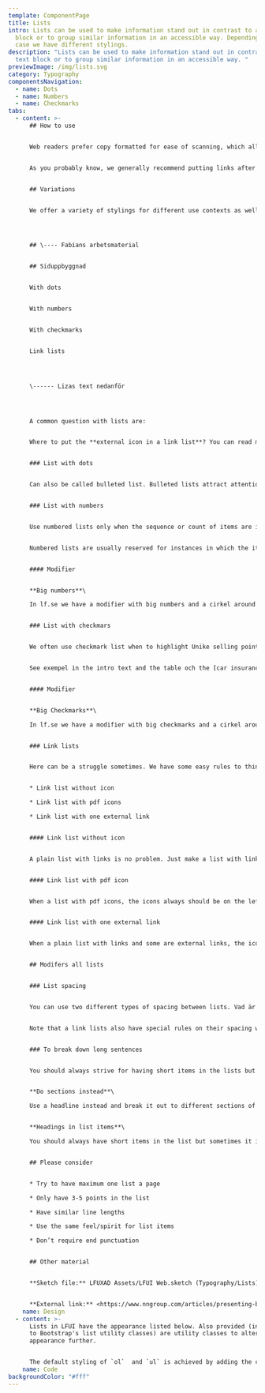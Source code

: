 ```yaml
---
template: ComponentPage
title: Lists
intro: Lists can be used to make information stand out in contrast to a text
  block or to group similar information in an accessible way. Depending on use
  case we have different stylings.
description: "Lists can be used to make information stand out in contrast to a
  text block or to group similar information in an accessible way. "
previewImage: /img/lists.svg
category: Typography
componentsNavigation:
  - name: Dots
  - name: Numbers
  - name: Checkmarks
tabs:
  - content: >-
      ## How to use


      Web readers prefer copy formatted for ease of scanning, which allows them to easily skip through chunks of text to get to areas of interest. List elements helps to break up large blocks of text, make complex articles and product information easier to grasp, and make key information stand out. 


      As you probably know, we generally recommend putting links after a text block (otherwise, [read this section](body-text#links-in-body-text)). However, when it comes to a list that would actually make it more difficult to identify what the link relates to. Thus, we recommend to phrase the list item in such a way that the link naturally can be placed at the end of the text but still inline with the text *(if you want to put one link to summarise the whole list, the normal recommendation of putting the link after the the textblock applies).*


      ## Variations


      We offer a variety of stylings for different use contexts as well as specific way of handling lists which only include links.




      ## \---- Fabians arbetsmaterial


      ## Siduppbyggnad


      With dots


      With numbers


      With checkmarks


      Link lists




      \------ Lizas text nedanför




      A common question with lists are:


      Where to put the **external icon in a link list**? You can read more about that in the specifik link list part below.


      ### List with dots


      Can also be called bulleted list. Bulleted lists attract attention, support scanning, shorten text, and reveal the relationship of items. 


      ### List with numbers


      Use numbered lists only when the sequence or count of items are important.


      Numbered lists are usually reserved for instances in which the items must occur in a specific order, such as steps in a procedure, or when keeping count is important, such as a top 10 list.


      #### Modifier


      **Big numbers**\

      In lf.se we have a modifier with big numbers and a cirkel around for a better visual popout effect. These lists we recommend to have 2-4 list items.


      ### List with checkmars


      We often use checkmark list when to highlight Unike selling points (USP) or when to compare different levels of products such as the care insurance different parts. 


      See exempel in the intro text and the table och the [car insurance product page](https://www.lansforsakringar.se/privat/forsakring/bilforsakring/).


      #### Modifier


      **Big Checkmarks**\

      In lf.se we have a modifier with big checkmarks and a cirkel around for a better visual popout effect. These lists we recommend to have 2-4 list items.


      ### Link lists


      Here can be a struggle sometimes. We have some easy rules to think about. 


      * Link list without icon

      * Link list with pdf icons

      * Link list with one external link


      #### Link list without icon


      A plain list with links is no problem. Just make a list with linkes and thats that.


      #### Link list with pdf icon


      When a list with pdf icons, the icons always should be on the left side. 


      #### Link list with one external link


      When a plain list with links and some are external links, the icon can be to the right. 


      ## Modifers all lists


      ### List spacing


      You can use two different types of spacing between lists. Vad är det för regler när de olika ska användas? //Lägg till


      Note that a link lists also have special rules on their spacing when placed vertically.


      ### To break down long sentences


      You should always strive for having short items in the lists but sometimes it is harder to do. Here are some help. 


      **Do sections instead**\

      Use a headline instead and break it out to different sections of text, it makes the readers identify the main points of each section and easier to grasp. To highlight and simulate dots you can always make a small graphical element to the right of the textarea.


      **Headings in list items**\

      You should always have short items in the list but sometimes it is harder to do. Make a headline short and pop out with bold text then make a new row in the dot item and put the longer sentence under. 


      ## Please consider


      * Try to have maximum one list a page

      * Only have 3-5 points in the list

      * Have similar line lengths

      * Use the same feel/spirit for list items

      * Don’t require end punctuation


      ## Other material


      **Sketch file:** LFUXAD Assets/LFUI Web.sketch (Typography/Lists)


      **External link:** <https://www.nngroup.com/articles/presenting-bulleted-lists/>
    name: Design
  - content: >-
      Lists in LFUI have the appearance listed below. Also provided (in addition
      to Bootstrap's list utility classes) are utility classes to alter the list
      appearance further.


      The default styling of `ol`  and `ul` is achieved by adding the corresponding class to the element at hand. This means if you're building an ul, also append the `ul` class to that element (and vice versa in the `ol` case).
    name: Code
backgroundColor: "#fff"
---
```

